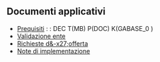 ## Documenti applicativi
- [Prequisiti](Sorgenti/MB/DOC/GABASE_PRE)
 :  : DEC T(MB) P(DOC) K(GABASE_0  )
- [Validazione ente](Sorgenti/MB/DOC/GABASE_001)
- [Richieste d&-x27;offerta](Sorgenti/MB/DOC/GABASE_002)
- [Note di implementazione](Sorgenti/MB/DOC/GABASE_003)
